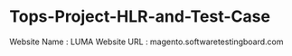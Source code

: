 # Tops-Project-HLR-and-Test-Case

Website Name : LUMA
Website URL : magento.softwaretestingboard.com
